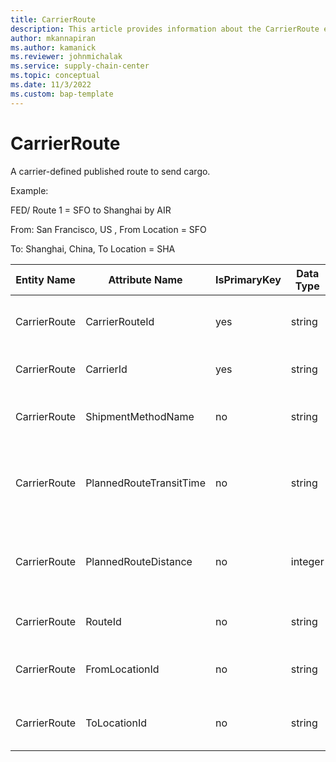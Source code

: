 ```yaml
---
title: CarrierRoute
description: This article provides information about the CarrierRoute entity.
author: mkannapiran
ms.author: kamanick
ms.reviewer: johnmichalak
ms.service: supply-chain-center
ms.topic: conceptual
ms.date: 11/3/2022
ms.custom: bap-template
---
```


# CarrierRoute

A carrier-defined published route to send cargo.

Example:

FED/ Route 1 = SFO to Shanghai by AIR

From: San Francisco, US , From Location = SFO

To: Shanghai, China, To Location = SHA

| **Entity Name** | **Attribute Name** | **IsPrimaryKey** | **Data Type** | **Data Length** | **Description** |
| --- | --- | --- | --- | --- | --- |
| CarrierRoute | CarrierRouteId | yes | string | 36 | The unique identifier of a Carrier Route. |
| CarrierRoute | CarrierId | yes | string | 36 | The unique identifier of a Carrier. |
| CarrierRoute | ShipmentMethodName | no | string | 256 | The unique identifier of a Shipment Method. |
| CarrierRoute | PlannedRouteTransitTime | no | string | 256 | The planned route transit time to complete. |
| CarrierRoute | PlannedRouteDistance | no | integer | 8 | The planned route distance expressed in miles. |
| CarrierRoute | RouteId | no | string | 36 | The unique identifier of a route. |
| CarrierRoute | FromLocationId | no | string | 36 | The unique identifier of a Shipping Location. |
| CarrierRoute | ToLocationId | no | string | 36 | The unique identifier of a Shipping Location. |
